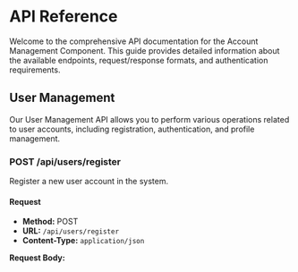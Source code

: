 # API Reference

Welcome to the comprehensive API documentation for the Account Management Component. This guide provides detailed information about the available endpoints, request/response formats, and authentication requirements.

## User Management

Our User Management API allows you to perform various operations related to user accounts, including registration, authentication, and profile management.

### POST /api/users/register

Register a new user account in the system.

#### Request

- **Method:** POST
- **URL:** `/api/users/register`
- **Content-Type:** `application/json`

**Request Body:**
